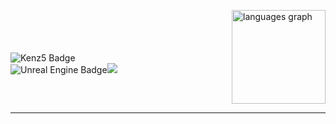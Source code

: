 
<!-- ① Most Used Languages 카드를 먼저 띄워서 우측으로 플로팅 -->
<img
  align="right"
  src="https://github-readme-stats.vercel.app/api/top-langs?username=kenzz55&locale=en&hide_title=false&layout=compact&card_width=200&langs_count=5&theme=dracula&hide_border=false" height="150" alt="languages graph" 
  alt="Most Used Languages"
/>

<!-- ② 배지 두 줄 -->
<p>
  <br />
  <br />
  <br />
  <br />
  <img
    src="https://img.shields.io/badge/kenz5-E5511E?style=badge&logo=Tistory&logoColor=white"
    alt="Kenz5 Badge"
  /><br>
  <img
    src="https://img.shields.io/badge/unreal%20engine-0E1128?style=badge&logo=unrealengine&logoColor=white"
    alt="Unreal Engine Badge"
  /><img
    src="https://img.shields.io/badge/androidstudio-3DDC84?style=badge&logo=androidstudio&logoColor=white"
  />
</p>
<br clear="all">

---



  

